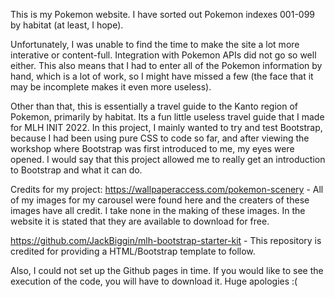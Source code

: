 This is my Pokemon website. I have sorted out Pokemon indexes 001-099 by habitat (at least, I hope).

Unfortunately, I was unable to find the time to make the site a lot more interative or content-full. Integration with Pokemon APIs did not go so well either.
This also means that I had to enter all of the Pokemon information by hand, which is a lot of work, so I might have missed a few (the face that it may be incomplete makes it even more useless).

Other than that, this is essentially a travel guide to the Kanto region of Pokemon, primarily by habitat. Its a fun little useless travel guide that I made for MLH INIT 2022.
In this project, I mainly wanted to try and test Bootstrap, because I had been using pure CSS to code so far, and after viewing the workshop where Bootstrap was first introduced to me, my eyes were opened. I would say that this project allowed me to really get an introduction to Bootstrap and what it can do.

Credits for my project:
https://wallpaperaccess.com/pokemon-scenery - All of my images for my carousel were found here and the creaters of these images have all credit. I take none in the making of these images. In the website it is stated that they are available to download for free.

https://github.com/JackBiggin/mlh-bootstrap-starter-kit - This repository is credited for providing a HTML/Bootstrap template to follow.

Also, I could not set up the Github pages in time. If you would like to see the execution of the code, you will have to download it. Huge apologies :(
